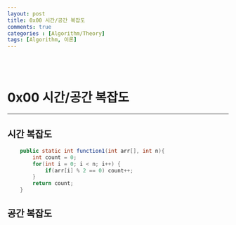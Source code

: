 ```yaml
---
layout: post
title: 0x00 시간/공간 복잡도
comments: true
categories : [Algorithm/Theory]
tags: [Algorithm, 이론]
---
```


<br><br>

# 0x00 시간/공간 복잡도
---
## 시간 복잡도
````java
    public static int function1(int arr[], int n){
        int count = 0;
        for(int i = 0; i < n; i++) {
            if(arr[i] % 2 == 0) count++;
        }
        return count;
    }
````

## 공간 복잡도